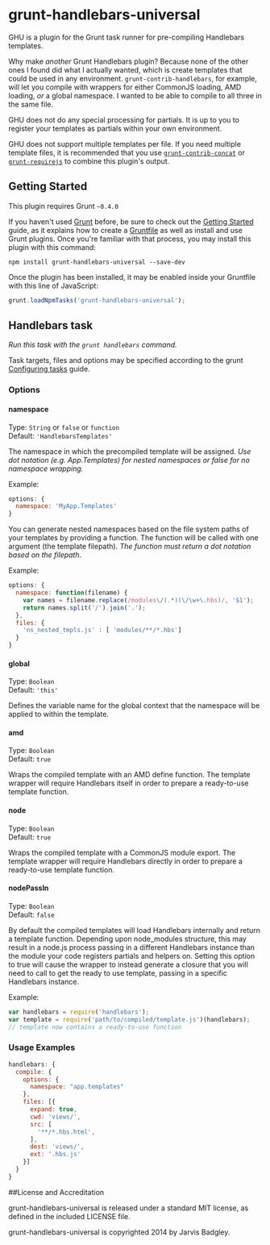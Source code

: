 grunt-handlebars-universal
===

GHU is a plugin for the Grunt task runner for pre-compiling Handlebars templates.

Why make *another* Grunt Handlebars plugin? Because none of the other ones I found did what I actually wanted, which is create templates that could be used in any environment.  `grunt-contrib-handlebars`, for example, will let you compile with wrappers for either CommonJS loading, AMD loading, *or* a global namespace. I wanted to be able to compile to all three in the same file.

GHU does not do any special processing for partials.  It is up to you to register your templates as partials within your own environment.

GHU does not support multiple templates per file. If you need multiple template files, it is recommended that you use [`grunt-contrib-concat`](https://github.com/gruntjs/grunt-contrib-concat) or [`grunt-requirejs`](https://github.com/gruntjs/grunt-contrib-requirejs) to combine this plugin's output.

## Getting Started
This plugin requires Grunt `~0.4.0`

If you haven't used [Grunt](http://gruntjs.com/) before, be sure to check out the [Getting Started](http://gruntjs.com/getting-started) guide, as it explains how to create a [Gruntfile](http://gruntjs.com/sample-gruntfile) as well as install and use Grunt plugins. Once you're familiar with that process, you may install this plugin with this command:

```shell
npm install grunt-handlebars-universal --save-dev
```

Once the plugin has been installed, it may be enabled inside your Gruntfile with this line of JavaScript:

```js
grunt.loadNpmTasks('grunt-handlebars-universal');
```

## Handlebars task
_Run this task with the `grunt handlebars` command._

Task targets, files and options may be specified according to the grunt [Configuring tasks](http://gruntjs.com/configuring-tasks) guide.
### Options

#### namespace
Type: `String` or `false` or `function`  
Default: `'HandlebarsTemplates'`

The namespace in which the precompiled template will be assigned.  *Use dot notation (e.g. App.Templates) for nested namespaces or false for no namespace wrapping.*

Example:
```js
options: {
  namespace: 'MyApp.Templates'
}
```

You can generate nested namespaces based on the file system paths of your templates by providing a function. The function will be called with one argument (the template filepath).  *The function must return a dot notation based on the filepath*.

Example:
```js
options: {
  namespace: function(filename) {
    var names = filename.replace(/modules\/(.*)(\/\w+\.hbs)/, '$1');
    return names.split('/').join('.');
  },
  files: {
    'ns_nested_tmpls.js' : [ 'modules/**/*.hbs']
  }
}
```

#### global
Type: `Boolean`  
Default: `'this'`

Defines the variable name for the global context that the namespace will be applied to within the template.

#### amd
Type: `Boolean`  
Default: `true`

Wraps the compiled template with an AMD define function.  The template wrapper will require Handlebars itself in order to prepare a ready-to-use template function.


#### node
Type: `Boolean`  
Default: `true`

Wraps the compiled template with a CommonJS module export.  The template wrapper will require Handlebars directly in order to prepare a ready-to-use template function.

#### nodePassIn
Type: `Boolean`  
Default: `false`

By default the compiled templates will load Handlebars internally and return a template function.  Depending upon node_modules structure, this may result in a node.js process passing in a different Handlebars instance than the module your code registers partials and helpers on.  Setting this option to true will cause the wrapper to instead generate a closure that you will need to call to get the ready to use template, passing in a specific Handlebars instance.

Example:

```js
var handlebars = require('handlebars');
var template = require('path/to/compiled/template.js')(handlebars);
// template now contains a ready-to-use function
```


### Usage Examples

```js
handlebars: {
  compile: {
    options: {
      namespace: "app.templates"
    },
    files: [{
      expand: true,
      cwd: 'views/',
      src: [
        '**/*.hbs.html',
      ],
      dest: 'views/',
      ext: '.hbs.js'
    }]
  }
}
```

##License and Accreditation

grunt-handlebars-universal is released under a standard MIT license, as defined in the included LICENSE file.

grunt-handlebars-universal is copyrighted 2014 by Jarvis Badgley.